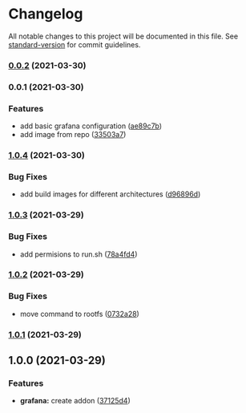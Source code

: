 # Changelog

All notable changes to this project will be documented in this file. See [standard-version](https://github.com/conventional-changelog/standard-version) for commit guidelines.

### [0.0.2](https://github.com/AlejandroHerr/home-assistant-addon-grafana/compare/v0.0.1...v0.0.2) (2021-03-30)

### 0.0.1 (2021-03-30)


### Features

* add basic grafana configuration ([ae89c7b](https://github.com/AlejandroHerr/home-assistant-addon-grafana/commit/ae89c7bee7faaa66032afeb62ff4abc4f8f5e039))
* add image from repo ([33503a7](https://github.com/AlejandroHerr/home-assistant-addon-grafana/commit/33503a7dbef98c8f42ed5e7d74f2530cbb488aab))

### [1.0.4](https://github.com/AlejandroHerr/home-assistant-addon-grafana/compare/v1.0.3...v1.0.4) (2021-03-30)


### Bug Fixes

* add build images for different architectures ([d96896d](https://github.com/AlejandroHerr/home-assistant-addon-grafana/commit/d96896d80a4de29b341ea4b95bdd9f4fb65ef728))

### [1.0.3](https://github.com/AlejandroHerr/home-assistant-addon-grafana/compare/v1.0.2...v1.0.3) (2021-03-29)


### Bug Fixes

* add permisions to run.sh ([78a4fd4](https://github.com/AlejandroHerr/home-assistant-addon-grafana/commit/78a4fd4d5d95a184f9c227541b3f786f170c1e8e))

### [1.0.2](https://github.com/AlejandroHerr/home-assistant-addon-grafana/compare/v1.0.1...v1.0.2) (2021-03-29)


### Bug Fixes

* move command to rootfs ([0732a28](https://github.com/AlejandroHerr/home-assistant-addon-grafana/commit/0732a2857bc45ea72e4062c324bbe406e1e5c3e2))

### [1.0.1](https://github.com/AlejandroHerr/home-assistant-addon-grafana/compare/v1.0.0...v1.0.1) (2021-03-29)

## 1.0.0 (2021-03-29)


### Features

* **grafana:** create addon ([37125d4](https://github.com/AlejandroHerr/home-assistant-addon-grafana/commit/37125d41f533653482e9fa175f2101f969fa8781))
